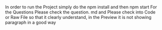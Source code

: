 In order to run the Project simply do the npm install
and then npm start
For the Questions Please check the question. md and Please check into Code or Raw File so that it clearly understand, in the Preview it is not showing paragraph in a good way
